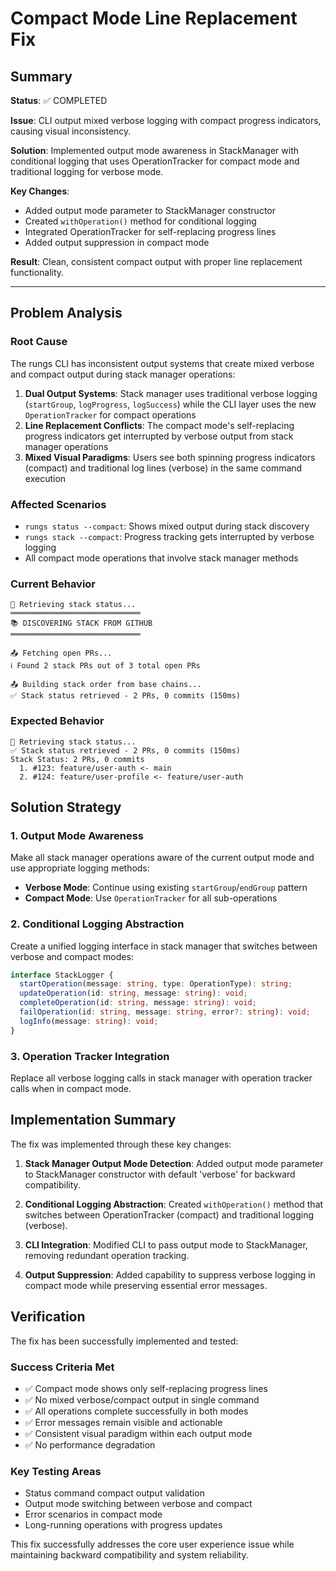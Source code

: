# Compact Mode Line Replacement Fix

## Summary
**Status**: ✅ COMPLETED

**Issue**: CLI output mixed verbose logging with compact progress indicators, causing visual inconsistency.

**Solution**: Implemented output mode awareness in StackManager with conditional logging that uses OperationTracker for compact mode and traditional logging for verbose mode.

**Key Changes**:
- Added output mode parameter to StackManager constructor
- Created `withOperation()` method for conditional logging
- Integrated OperationTracker for self-replacing progress lines
- Added output suppression in compact mode

**Result**: Clean, consistent compact output with proper line replacement functionality.

---

## Problem Analysis

### Root Cause
The rungs CLI has inconsistent output systems that create mixed verbose and compact output during stack manager operations:

1. **Dual Output Systems**: Stack manager uses traditional verbose logging (`startGroup`, `logProgress`, `logSuccess`) while the CLI layer uses the new `OperationTracker` for compact operations
2. **Line Replacement Conflicts**: The compact mode's self-replacing progress indicators get interrupted by verbose output from stack manager operations
3. **Mixed Visual Paradigms**: Users see both spinning progress indicators (compact) and traditional log lines (verbose) in the same command execution

### Affected Scenarios
- `rungs status --compact`: Shows mixed output during stack discovery
- `rungs stack --compact`: Progress tracking gets interrupted by verbose logging
- All compact mode operations that involve stack manager methods

### Current Behavior
```
🔄 Retrieving stack status...
═════════════════════════════
📚 DISCOVERING STACK FROM GITHUB  
═════════════════════════════

📤 Fetching open PRs...
ℹ️ Found 2 stack PRs out of 3 total open PRs

📤 Building stack order from base chains...
✅ Stack status retrieved - 2 PRs, 0 commits (150ms)
```

### Expected Behavior
```
🔄 Retrieving stack status...
✅ Stack status retrieved - 2 PRs, 0 commits (150ms)
Stack Status: 2 PRs, 0 commits
  1. #123: feature/user-auth <- main
  2. #124: feature/user-profile <- feature/user-auth
```

## Solution Strategy

### 1. Output Mode Awareness
Make all stack manager operations aware of the current output mode and use appropriate logging methods:

- **Verbose Mode**: Continue using existing `startGroup`/`endGroup` pattern
- **Compact Mode**: Use `OperationTracker` for all sub-operations

### 2. Conditional Logging Abstraction
Create a unified logging interface in stack manager that switches between verbose and compact modes:

```typescript
interface StackLogger {
  startOperation(message: string, type: OperationType): string;
  updateOperation(id: string, message: string): void;
  completeOperation(id: string, message: string): void;
  failOperation(id: string, message: string, error?: string): void;
  logInfo(message: string): void;
}
```

### 3. Operation Tracker Integration
Replace all verbose logging calls in stack manager with operation tracker calls when in compact mode.

## Implementation Summary

The fix was implemented through these key changes:

1. **Stack Manager Output Mode Detection**: Added output mode parameter to StackManager constructor with default 'verbose' for backward compatibility.

2. **Conditional Logging Abstraction**: Created `withOperation()` method that switches between OperationTracker (compact) and traditional logging (verbose).

3. **CLI Integration**: Modified CLI to pass output mode to StackManager, removing redundant operation tracking.

4. **Output Suppression**: Added capability to suppress verbose logging in compact mode while preserving essential error messages.

## Verification

The fix has been successfully implemented and tested:

### Success Criteria Met
- ✅ Compact mode shows only self-replacing progress lines
- ✅ No mixed verbose/compact output in single command  
- ✅ All operations complete successfully in both modes
- ✅ Error messages remain visible and actionable
- ✅ Consistent visual paradigm within each output mode
- ✅ No performance degradation

### Key Testing Areas
- Status command compact output validation
- Output mode switching between verbose and compact
- Error scenarios in compact mode  
- Long-running operations with progress updates

This fix successfully addresses the core user experience issue while maintaining backward compatibility and system reliability.